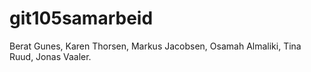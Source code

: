 # git105samarbeid
Berat Gunes,
Karen Thorsen, 
Markus Jacobsen,
Osamah Almaliki,
Tina Ruud,
Jonas Vaaler.


